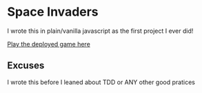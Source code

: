 # Space Invaders
I wrote this in plain/vanilla javascript as the first project I ever did!

[Play the deployed game here](https://matt-warnock.github.io/space_invaders/)
## Excuses
I wrote this before I leaned about TDD or ANY other good pratices
